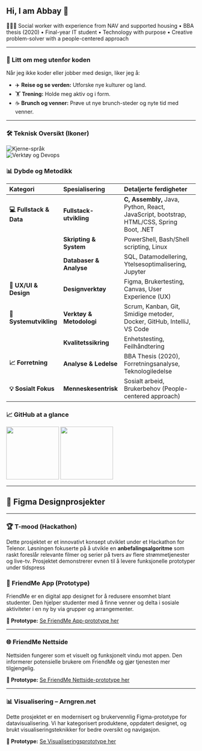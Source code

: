 ## Hi, I am Abbay 👋

👩🏻‍💻 Social worker with experience from NAV and supported housing • BBA thesis (2020) • Final-year IT student • Technology with purpose • Creative problem-solver with a people-centered approach

***

### 🌟 Litt om meg utenfor koden

Når jeg ikke koder eller jobber med design, liker jeg å:

* ✈️ **Reise og se verden:** Utforske nye kulturer og land.
* 🏋️ **Trening:** Holde meg aktiv og i form.
* ☕ **Brunch og venner:** Prøve ut nye brunch-steder og nyte tid med venner.

***

### 🛠️ Teknisk Oversikt (Ikoner)

<p align="left">
  <img src="https://skillicons.dev/icons?i=js,python,c,react,dotnet,bootstrap,java,rider,intellij" alt="Kjerne-språk" />
  <br>
  <img src="https://skillicons.dev/icons?i=postgres,sql,docker,git,github,linux,vscode,idea" alt="Verktøy og Devops" />
</p>

### 📊 Dybde og Metodikk

| Kategori | Spesialisering | Detaljerte ferdigheter |
| :--- | :--- | :--- |
| **💻 Fullstack & Data** | **Fullstack-utvikling** | **C, Assembly,** Java, Python, React, JavaScript, bootstrap, HTML/CSS, Spring Boot, .NET |
| | **Skripting & System** | PowerShell, Bash/Shell scripting, Linux |
| | **Databaser & Analyse** | SQL, Datamodellering, Ytelsesoptimalisering, Jupyter |
| **🎨 UX/UI & Design** | **Designverktøy** | Figma, Brukertesting, Canvas, User Experience (UX) |
| **🔄 Systemutvikling** | **Verktøy & Metodologi** | Scrum, Kanban, Git, Smidige metoder, Docker, GitHub, IntelliJ, VS Code |
| | **Kvalitetssikring** | Enhetstesting, Feilhåndtering |
| **📈 Forretning** | **Analyse & Ledelse** | BBA Thesis (2020), Forretningsanalyse, Teknologiledelse |
| **💡 Sosialt Fokus** | **Menneskesentrisk** | Sosialt arbeid, Brukerbehov (People-centered approach) |


### 📈 GitHub at a glance
<p>
<picture>
<source
      srcset="https://github-readme-stats.vercel.app/api?username=abmah4259&show_icons=true&hide_title=true&theme=dark&hide_rank=true"
      media="(prefers-color-scheme: dark)"/>
<img src="https://github-readme-stats.vercel.app/api?username=abmah4259&show_icons=true&hide_title=true&theme=light&hide_rank=true" height="140"/>
</picture>
<picture>
<source
      srcset="https://github-readme-stats.vercel.app/api/top-langs/?username=abmah4259&layout=compact&hide_title=true&theme=dark"
      media="(prefers-color-scheme: dark)"/>
<img src="https://github-readme-stats.vercel.app/api/top-langs/?username=abmah4259&layout=compact&hide_title=true&theme=light" height="140"/>
</picture>
</p>

-----------------------

## 🎨 Figma Designprosjekter
***

### 🏆 T-mood (Hackathon)

Dette prosjektet er et innovativt konsept utviklet under et Hackathon for Telenor. Løsningen fokuserte på å utvikle en **anbefalingsalgoritme** som raskt foreslår relevante filmer og serier på tvers av flere strømmetjenester og live-tv. Prosjektet demonstrerer evnen til å levere funksjonelle prototyper under tidspress

### 📱 FriendMe App (Prototype)

FriendMe er en digital app designet for å redusere ensomhet blant studenter. Den hjelper studenter med å finne venner og delta i sosiale aktiviteter i en ny by via grupper og arrangementer.

**🔗 Prototype:** [Se FriendMe App-prototype her](https://www.figma.com/proto/7asvJBebrnUxOF8UzWJ3iW/App--friendme?node-id=196-209&t=7uJvJcyGUBtzXY2G-1)

***

### 🌐 FriendMe Nettside

Nettsiden fungerer som et visuelt og funksjonelt vindu mot appen. Den informerer potensielle brukere om FriendMe og gjør tjenesten mer tilgjengelig.

**🔗 Prototype:** [Se FriendMe Nettside-prototype her](https://www.figma.com/proto/PMFVB68lide8Mf1yyQg6Gp/Nettside--friendme?t=5uvPjwrBvtHCoJMQ-1)

***

### 📊 Visualisering – Arngren.net

Dette prosjektet er en modernisert og brukervennlig Figma-prototype for datavisualisering. Vi har kategorisert produktene, oppdatert designet, og brukt visualiseringsteknikker for bedre oversikt og navigasjon.

**🔗 Prototype:** [Se Visualiseringsprototype her](https://www.figma.com/proto/27xeWMjwQ20PtQ2qLeGM9h/Visualisering?node-id=0-1&t=5uvPjwrBvtHCoJMQ-1)
